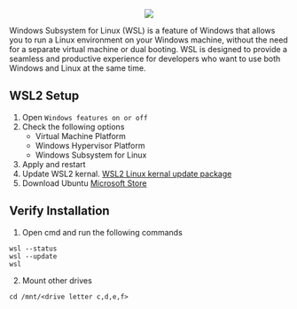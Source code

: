<div align="center">
  <a href="https://learn.microsoft.com/en-us/windows/wsl/"><img src="https://github.com/vishnu1002/cmd-help/assets/145321614/b3d331db-c7cb-4caf-ac1a-187a46ab647b"></a>
</div>


Windows Subsystem for Linux (WSL) is a feature of Windows that allows you to run a Linux environment on your Windows machine, without the need for a separate virtual machine or dual booting. WSL is designed to provide a seamless and productive experience for developers who want to use both Windows and Linux at the same time.

## WSL2 Setup
1. Open `Windows features on or off`
2. Check the following options
	- Virtual Machine Platform
	- Windows Hypervisor Platform
	- Windows Subsystem for Linux
3. Apply and restart
4. Update WSL2 kernal. [WSL2 Linux kernal update package](https://learn.microsoft.com/en-us/windows/wsl/install-manual#step-4---download-the-linux-kernel-update-package)
5. Download Ubuntu [Microsoft Store](https://apps.microsoft.com/detail/9pdxgncfsczv?hl=en-us&gl=US)

## Verify Installation
1. Open cmd and run the following commands
```
wsl --status
wsl --update
wsl
```
2. Mount other drives
```
cd /mnt/<drive letter c,d,e,f>
```
